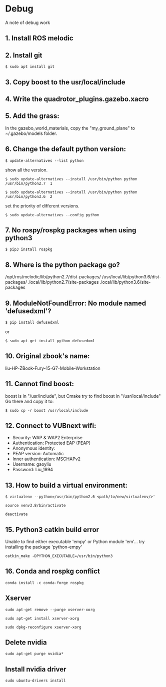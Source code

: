 # Debug
A note of debug work

## 1. Install ROS melodic

## 2. Install git
```$ sudo apt install git```

## 3. Copy boost to the usr/local/include

## 4. Write the quadrotor_plugins.gazebo.xacro 

## 5. Add the grass:
In the gazebo_world_materials, copy the "my_ground_plane" to ~/.gazebo/models folder.

## 6. Change the default python version:
```
$ update-alternatives --list python
```
show all the version.
```
$ sudo update-alternatives --install /usr/bin/python python /usr/bin/python2.7  1
```
```
$ sudo update-alternatives --install /usr/bin/python python /usr/bin/python3.6  2
```
set the priority of different versions.
```
$ sudo update-alternatives --config python
```

## 7. No rospy/rospkg packages when using python3
```
$ pip3 install rospkg
```

## 8. Where is the python package go?
/opt/ros/melodic/lib/python2.7/dist-packages/
/usr/local/lib/python3.6/dist-packages/
.local/lib/python2.7/site-packages
.local/lib/python3.6/site-packages

## 9. ModuleNotFoundError: No module named 'defusedxml'?
```
$ pip install defusedxml
```
or
```
$ sudo apt-get install python-defusedxml
```
## 10. Original zbook's name:
liu-HP-ZBook-Fury-15-G7-Mobile-Workstation

## 11. Cannot find boost:
boost is in "/usr/include", but Cmake try to find boost in "/usr/local/include"
Go there and copy it to:
```
$ sudo cp -r boost /usr/local/include
```
## 12. Connect to VUBnext wifi:
* Security: WAP & WAP2 Enterprise
* Authentication: Protected EAP (PEAP)
* Anonymous identity: 
* PEAP version: Automatic
* Inner authentication: MSCHAPv2
* Username: gaoyliu
* Password: Liu_1994

## 13. How to build a virtual environment:
```
$ virtualenv --python=/usr/bin/python2.6 <path/to/new/virtualenv/>'
```
```
source venv3.8/bin/activate
```
```
deactivate
```

## 15. Python3 catkin build error
Unable to find either executable 'empy' or Python module 'em'...  try installing the package 'python-empy'
```
catkin_make -DPYTHON_EXECUTABLE=/usr/bin/python3
```
## 16. Conda and rospkg conflict
```
conda install -c conda-forge rospkg
```
## Xserver
```
sudo apt-get remove --purge xserver-xorg
```
```
sudo apt-get install xserver-xorg
```
```
sudo dpkg-reconfigure xserver-xorg
```
## Delete nvidia
```
sudo apt-get purge nvidia*
```
## Install nvidia driver
```
sudo ubuntu-drivers install
```

